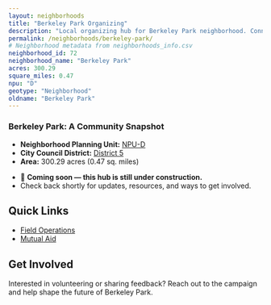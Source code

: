 ```yaml
---
layout: neighborhoods
title: "Berkeley Park Organizing"
description: "Local organizing hub for Berkeley Park neighborhood. Connect with field operations, mutual aid, and community organizing efforts."
permalink: /neighborhoods/berkeley-park/
# Neighborhood metadata from neighborhoods_info.csv
neighborhood_id: 72
neighborhood_name: "Berkeley Park"
acres: 300.29
square_miles: 0.47
npu: "D"
geotype: "Neighborhood"
oldname: "Berkeley Park"
---
```


### **Berkeley Park: A Community Snapshot**

  * **Neighborhood Planning Unit:** [NPU-D](https://www.atlantaga.gov/government/departments/city-planning/neighborhood-planning-units/neighborhood-and-npu-contacts)
  * **City Council District:** [District 5](https://citycouncil.atlantaga.gov/council-members)
  * **Area:** 300.29 acres (0.47 sq. miles)

- 🚧 **Coming soon — this hub is still under construction.**
- Check back shortly for updates, resources, and ways to get involved.

## Quick Links

- [Field Operations](./field-ops/)
- [Mutual Aid](./mutual-aid/)

## Get Involved

Interested in volunteering or sharing feedback? Reach out to the campaign and help shape the future of Berkeley Park.
